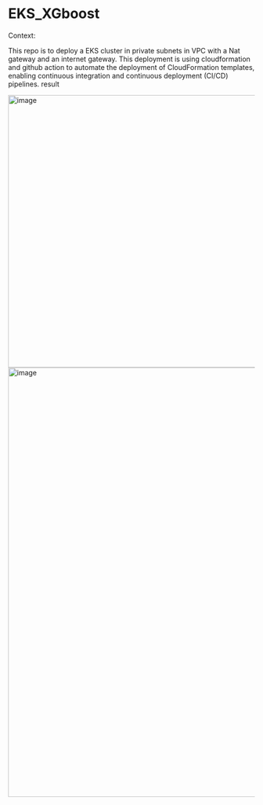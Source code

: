 # EKS_XGboost

Context:

This repo is to deploy a EKS cluster in private subnets in VPC with a Nat gateway and an internet gateway. This deployment is using cloudformation and github action to automate the deployment of CloudFormation templates, enabling continuous integration and continuous deployment (CI/CD) pipelines. 
result

<img width="1768" height="555" alt="image" src="https://github.com/user-attachments/assets/46612966-d3c9-4c71-a97d-9ca1b2a1b212" />

<img width="1682" height="875" alt="image" src="https://github.com/user-attachments/assets/c0ecb60d-eb11-4fd8-b65c-5febe6fdd07c" />

